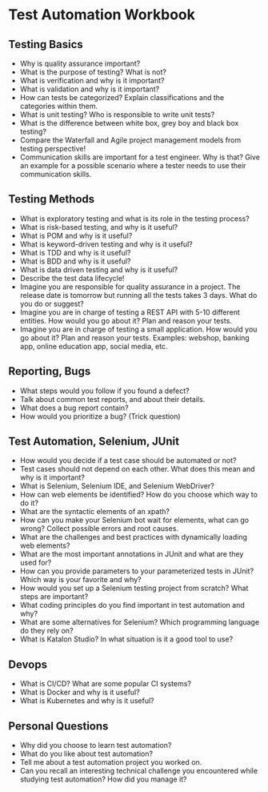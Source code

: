 # Test Automation Workbook

## Testing Basics

* Why is quality assurance important?
* What is the purpose of testing? What is not?
* What is verification and why is it important?
* What is validation and why is it important?
* How can tests be categorized? Explain classifications and the categories within them.
* What is unit testing? Who is responsible to write unit tests?
* What is the difference between white box, grey boy and black box testing?
* Compare the Waterfall and Agile project management models from testing perspective!
* Communication skills are important for a test engineer. Why is that? Give an example for a possible scenario where a tester needs to use their communication skills.

## Testing Methods

* What is exploratory testing and what is its role in the testing process?
* What is risk-based testing, and why is it useful?
* What is POM and why is it useful?
* What is keyword-driven testing and why is it useful?
* What is TDD and why is it useful?
* What is BDD and why is it useful?
* What is data driven testing and why is it useful?
* Describe the test data lifecycle!
* Imagine you are responsible for quality assurance in a project. The release date is tomorrow but running all the tests takes 3 days. What do you do or suggest?
* Imagine you are in charge of testing a REST API with 5-10 different entities. How would you go about it? Plan and reason your tests.
* Imagine you are in charge of testing a small application. How would you go about it? Plan and reason your tests.
  Examples: webshop, banking app, online education app, social media, etc.

## Reporting, Bugs

* What steps would you follow if you found a defect?
* Talk about common test reports, and about their details.
* What does a bug report contain?
* How would you prioritize a bug? (Trick question)

## Test Automation, Selenium, JUnit

* How would you decide if a test case should be automated or not?
* Test cases should not depend on each other. What does this mean and why is it important?
* What is Selenium, Selenium IDE, and Selenium WebDriver?
* How can web elements be identified? How do you choose which way to do it?
* What are the syntactic elements of an xpath?
* How can you make your Selenium bot wait for elements, what can go wrong? Collect possible errors and root causes.
* What are the challenges and best practices with dynamically loading web elements?
* What are the most important annotations in JUnit and what are they used for?
* How can you provide parameters to your parameterized tests in JUnit? Which way is your favorite and why?
* How would you set up a Selenium testing project from scratch? What steps are important?
* What coding principles do you find important in test automation and why?
* What are some alternatives for Selenium? Which programming language do they rely on?
* What is Katalon Studio? In what situation is it a good tool to use?

## Devops

* What is CI/CD? What are some popular CI systems?
* What is Docker and why is it useful?
* What is Kubernetes and why is it useful?

## Personal Questions

* Why did you choose to learn test automation?
* What do you like about test automation?
* Tell me about a test automation project you worked on.
* Can you recall an interesting technical challenge you encountered while studying test automation? How did you manage it?
